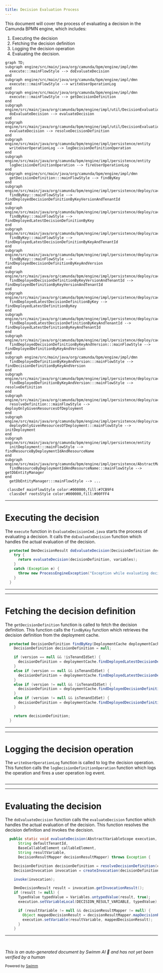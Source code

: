 ```yaml
---
title: Decision Evaluation Process
---
```

This document will cover the process of evaluating a decision in the Camunda BPMN engine, which includes:

1. Executing the decision
2. Fetching the decision definition
3. Logging the decision operation
4. Evaluating the decision.

```mermaid
graph TD;
subgraph engine/src/main/java/org/camunda/bpm/engine/impl/dmn
  execute:::mainFlowStyle --> doEvaluateDecision
end
subgraph engine/src/main/java/org/camunda/bpm/engine/impl/dmn
  execute:::mainFlowStyle --> writeUserOperationLog
end
subgraph engine/src/main/java/org/camunda/bpm/engine/impl/dmn
  execute:::mainFlowStyle --> getDecisionDefinition
end
subgraph engine/src/main/java/org/camunda/bpm/engine/impl/util/DecisionEvaluationUtil.java
  doEvaluateDecision --> evaluateDecision
end
subgraph engine/src/main/java/org/camunda/bpm/engine/impl/util/DecisionEvaluationUtil.java
  evaluateDecision --> resolveDecisionDefinition
end
subgraph engine/src/main/java/org/camunda/bpm/engine/impl/persistence/entity
  writeUserOperationLog --> logDecisionDefinitionOperation
end
subgraph engine/src/main/java/org/camunda/bpm/engine/impl/persistence/entity
  logDecisionDefinitionOperation --> fireUserOperationLog
end
subgraph engine/src/main/java/org/camunda/bpm/engine/impl/dmn
  getDecisionDefinition:::mainFlowStyle --> findByKey
end
subgraph engine/src/main/java/org/camunda/bpm/engine/impl/persistence/deploy/cache
  findByKey:::mainFlowStyle --> findDeployedDecisionDefinitionByKeyVersionAndTenantId
end
subgraph engine/src/main/java/org/camunda/bpm/engine/impl/persistence/deploy/cache
  findByKey:::mainFlowStyle --> findDeployedLatestDecisionDefinitionByKey
end
subgraph engine/src/main/java/org/camunda/bpm/engine/impl/persistence/deploy/cache
  findByKey:::mainFlowStyle --> findDeployedLatestDecisionDefinitionByKeyAndTenantId
end
subgraph engine/src/main/java/org/camunda/bpm/engine/impl/persistence/deploy/cache
  findByKey:::mainFlowStyle --> findDeployedDecisionDefinitionByKeyAndVersion
end
subgraph engine/src/main/java/org/camunda/bpm/engine/impl/persistence/deploy/cache
  findDeployedDecisionDefinitionByKeyVersionAndTenantId --> findDeployedDefinitionByKeyVersionAndTenantId
end
subgraph engine/src/main/java/org/camunda/bpm/engine/impl/persistence/deploy/cache
  findDeployedLatestDecisionDefinitionByKey --> findDeployedLatestDefinitionByKey
end
subgraph engine/src/main/java/org/camunda/bpm/engine/impl/persistence/deploy/cache
  findDeployedLatestDecisionDefinitionByKeyAndTenantId --> findDeployedLatestDefinitionByKeyAndTenantId
end
subgraph engine/src/main/java/org/camunda/bpm/engine/impl/persistence/deploy/cache
  findDeployedDecisionDefinitionByKeyAndVersion:::mainFlowStyle --> findDeployedDefinitionByKeyAndVersion
end
subgraph engine/src/main/java/org/camunda/bpm/engine/impl/dmn
  findDeployedDefinitionByKeyAndVersion:::mainFlowStyle --> findDecisionDefinitionByKeyAndVersion
end
subgraph engine/src/main/java/org/camunda/bpm/engine/impl/persistence/deploy/cache
  findDeployedDefinitionByKeyAndVersion:::mainFlowStyle --> resolveDefinition
end
subgraph engine/src/main/java/org/camunda/bpm/engine/impl/persistence/deploy/cache
  resolveDefinition:::mainFlowStyle --> deployOnlyGivenResourcesOfDeployment
end
subgraph engine/src/main/java/org/camunda/bpm/engine/impl/persistence/deploy/cache
  deployOnlyGivenResourcesOfDeployment:::mainFlowStyle --> initDeployment
end
subgraph engine/src/main/java/org/camunda/bpm/engine/impl/persistence/entity
  initDeployment:::mainFlowStyle --> findResourceByDeploymentIdAndResourceName
end
subgraph engine/src/main/java/org/camunda/bpm/engine/impl/persistence/AbstractManager.java
  findResourceByDeploymentIdAndResourceName:::mainFlowStyle --> getDbEntityManager
end
  getDbEntityManager:::mainFlowStyle --> ...

 classDef mainFlowStyle color:#000000,fill:#7CB9F4
  classDef rootsStyle color:#000000,fill:#00FFF4
```

<SwmSnippet path="/engine/src/main/java/org/camunda/bpm/engine/impl/dmn/cmd/EvaluateDecisionCmd.java" line="85">

---

# Executing the decision

The `execute` function in `EvaluateDecisionCmd.java` starts the process of evaluating a decision. It calls the `doEvaluateDecision` function which handles the actual evaluation of the decision.

```java
  protected DmnDecisionResult doEvaluateDecision(DecisionDefinition decisionDefinition, VariableMap variables) {
    try {
      return evaluateDecision(decisionDefinition, variables);
    }
    catch (Exception e) {
      throw new ProcessEngineException("Exception while evaluating decision with key '"+decisionDefinitionKey+"'", e);
    }
  }
```

---

</SwmSnippet>

<SwmSnippet path="/engine/src/main/java/org/camunda/bpm/engine/impl/dmn/cmd/EvaluateDecisionCmd.java" line="108">

---

# Fetching the decision definition

The `getDecisionDefinition` function is called to fetch the decision definition. This function calls the `findByKey` function which retrieves the decision definition from the deployment cache.

```java
  protected DecisionDefinition findByKey(DeploymentCache deploymentCache) {
    DecisionDefinition decisionDefinition = null;

    if (version == null && !isTenandIdSet) {
      decisionDefinition = deploymentCache.findDeployedLatestDecisionDefinitionByKey(decisionDefinitionKey);
    }
    else if (version == null && isTenandIdSet) {
      decisionDefinition = deploymentCache.findDeployedLatestDecisionDefinitionByKeyAndTenantId(decisionDefinitionKey, decisionDefinitionTenantId);
    }
    else if (version != null && !isTenandIdSet) {
      decisionDefinition = deploymentCache.findDeployedDecisionDefinitionByKeyAndVersion(decisionDefinitionKey, version);
    }
    else if (version != null && isTenandIdSet) {
      decisionDefinition = deploymentCache.findDeployedDecisionDefinitionByKeyVersionAndTenantId(decisionDefinitionKey, version, decisionDefinitionTenantId);
    }

    return decisionDefinition;
  }
```

---

</SwmSnippet>

<SwmSnippet path="/engine/src/main/java/org/camunda/bpm/engine/impl/dmn/cmd/EvaluateDecisionCmd.java" line="365">

---

# Logging the decision operation

The `writeUserOperationLog` function is called to log the decision operation. This function calls the `logDecisionDefinitionOperation` function which logs the operation and fires a user operation log event.

```java

```

---

</SwmSnippet>

<SwmSnippet path="/engine/src/main/java/org/camunda/bpm/engine/impl/util/DecisionEvaluationUtil.java" line="68">

---

# Evaluating the decision

The `doEvaluateDecision` function calls the `evaluateDecision` function which handles the actual evaluation of the decision. This function resolves the decision definition and invokes the decision.

```java
  public static void evaluateDecision(AbstractVariableScope execution,
      String defaultTenantId,
      BaseCallableElement callableElement,
      String resultVariable,
      DecisionResultMapper decisionResultMapper) throws Exception {

    DecisionDefinition decisionDefinition = resolveDecisionDefinition(callableElement, execution, defaultTenantId);
    DecisionInvocation invocation = createInvocation(decisionDefinition, execution);

    invoke(invocation);

    DmnDecisionResult result = invocation.getInvocationResult();
    if (result != null) {
      TypedValue typedValue = Variables.untypedValue(result, true);
      execution.setVariableLocal(DECISION_RESULT_VARIABLE, typedValue);

      if (resultVariable != null && decisionResultMapper != null) {
        Object mappedDecisionResult = decisionResultMapper.mapDecisionResult(result);
        execution.setVariable(resultVariable, mappedDecisionResult);
      }
    }
```

---

</SwmSnippet>

&nbsp;

*This is an auto-generated document by Swimm AI 🌊 and has not yet been verified by a human*

<SwmMeta version="3.0.0" repo-id="Z2l0aHViJTNBJTNBQ2l0aS1jYW11bmRhJTNBJTNBZ2lsYWRuYXZvdA==" repo-name="Citi-camunda" doc-type="flows"><sup>Powered by [Swimm](/)</sup></SwmMeta>
